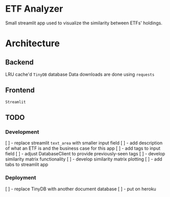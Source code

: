 # ETF Analyzer
Small streamlit app used to visualize the similarity between ETFs' holdings.

# Architecture
## Backend
LRU cache'd `TinyDB` database
Data downloads are done using `requests`

## Frontend
`Streamlit`

## TODO
### Development
[ ] - replace streamlit `text_area` with smaller input field
[ ] - add description of what an ETF is and the business case for this app
[ ] - add tags to input field
    [ ] - adjust DatabaseClient to provide previously-seen tags
[ ] - develop similarity matrix functionality
[ ] - develop similarity matrix plotting
[ ] - add tabs to streamlit app
### Deployment
[ ] - replace TinyDB with another document database
[ ] - put on heroku